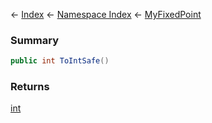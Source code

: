 ← [Index](Api-Index) ← [Namespace Index](Namespace-Index) ← [MyFixedPoint](VRage.MyFixedPoint)

### Summary

```csharp
public int ToIntSafe()
```

### Returns

[int](https://docs.microsoft.com/en-us/dotnet/api/System.Int32?view=netframework-4.6)

